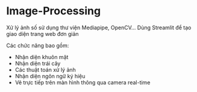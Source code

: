# Image-Processing
Xử lý ảnh số sử dụng thư viện Mediapipe, OpenCV...
Dùng Streamlit để tạo giao diện trang web đơn giản

Các chức năng bao gồm:
- Nhận diện khuôn mặt
- Nhận diện trái cây
- Các thuật toán xử lý ảnh
- Nhận diện ngôn ngữ ký hiệu
- Vẽ trực tiếp trên màn hình thông qua camera real-time
